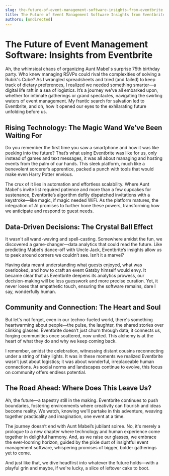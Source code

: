```yaml
---
slug: the-future-of-event-management-software-insights-from-eventbrite
title: The Future of Event Management Software Insights from Eventbrite
authors: [undirected]
---
```


# The Future of Event Management Software: Insights from Eventbrite

Ah, the whimsical chaos of organizing Aunt Mabel's surprise 75th birthday party. Who knew managing RSVPs could rival the complexities of solving a Rubik's Cube? As I wrangled spreadsheets and tried (and failed) to keep track of dietary preferences, I realized we needed something smarter—a digital life raft in a sea of logistics. It’s a journey we've all embarked upon, whether for intimate gatherings or grand spectacles, navigating the swirling waters of event management. My frantic search for salvation led to Eventbrite, and oh, how it opened our eyes to the exhilarating future unfolding before us.

## Rising Technology: The Magic Wand We’ve Been Waiting For

Do you remember the first time you saw a smartphone and how it was like peeking into the future? That’s what using Eventbrite was like for us, only instead of games and text messages, it was all about managing and hosting events from the palm of our hands. This sleek platform, much like a benevolent sorcerer’s apprentice, packed a punch with tools that would make even Harry Potter envious.

The crux of it lies in automation and effortless scalability. Where Aunt Mabel's invite list required patience and more than a few cupcakes for sustenance, Eventbrite’s algorithm deftly dispatched invitations with a keystroke—like magic, if magic needed WiFi. As the platform matures, the integration of AI promises to further hone these powers, transforming how we anticipate and respond to guest needs.

## Data-Driven Decisions: The Crystal Ball Effect

It wasn't all wand-waving and spell-casting. Somewhere amidst the fun, we discovered a game-changer—data analytics that could read the future. Like predicting Mabel’s dance-off with Uncle Jack, Eventbrite’s insights allow us to peek around corners we couldn’t see. Isn’t it a marvel?

Having data meant understanding what guests enjoyed, what was overlooked, and how to craft an event Gatsby himself would envy. It became clear that as Eventbrite deepens its analytics prowess, our decision-making will be less guesswork and more precise curation. Yet, it never loses that empathetic touch, ensuring the software remains, dare I say, wonderfully human.

## Community and Connection: The Heart and Soul

But let's not forget, even in our techno-fueled world, there's something heartwarming about people—the pulse, the laughter, the shared stories over clinking glasses. Eventbrite doesn’t just churn through data; it connects us, forging communities once scattered, now united. This alchemy is at the heart of what they do and why we keep coming back.

I remember, amidst the celebration, witnessing distant cousins reconnecting under a string of fairy lights. It was in these moments we realized Eventbrite wasn’t just about logistics; it was about wonderful, irreplaceable human connections. As social norms and landscapes continue to evolve, this focus on community offers endless potential.

## The Road Ahead: Where Does This Leave Us?

Ah, the future—a tapestry still in the making. Eventbrite continues to push boundaries, fostering environments where creativity can flourish and ideas become reality. We watch, knowing we'll partake in this adventure, weaving together practicality and imagination, one event at a time.

The journey doesn’t end with Aunt Mabel’s jubilant soiree. No, it's merely a prologue to a new chapter where technology and human experience come together in delighful harmony. And, as we raise our glasses, we embrace the ever-looming horizon, guided by the pixie dust of insightful event management software, whispering promises of bigger, bolder gatherings yet to come.

And just like that, we dive headfirst into whatever the future holds—with a playful grin and maybe, if we're lucky, a slice of leftover cake to boot.